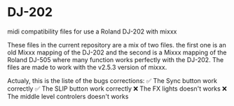 # DJ-202
midi compatibility files for use a Roland DJ-202 with mixxx

These files in the current repository are a mix of two files. the first one is an old Mixxx mapping of the DJ-202 and the second is a Mixxx mapping of the Roland DJ-505 where many function works perfectly with the DJ-202.
The files are made to work with the v2.5.3 version of mixxx.

Actualy, this is the liste of the bugs corrections:
✅ The Sync button work correctly
✅ The SLIP button work correctly
❌ The FX lights doesn't works
❌ The middle level controlers doesn't works
